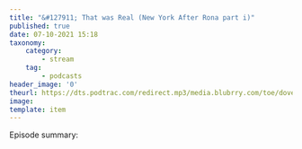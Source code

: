 ```yaml
---
title: "&#127911; That was Real (New York After Rona part i)"
published: true
date: 07-10-2021 15:18
taxonomy:
    category:
        - stream
    tag:
        - podcasts
header_image: '0'
theurl: https://dts.podtrac.com/redirect.mp3/media.blubrry.com/toe/dovetail.prxu.org/_/30/3e356c26-d5df-41ac-9826-e2ff02170ad9/toe_nycafterronaep1.mp3
image: 
template: item
--- 
```

Episode summary: 
